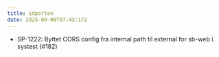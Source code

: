 ```yaml
---
title: idporten
date: 2025-09-08T07:43:17Z
---
```

- SP-1222: Byttet CORS config fra internal path til external for sb-web i systest (#182)

